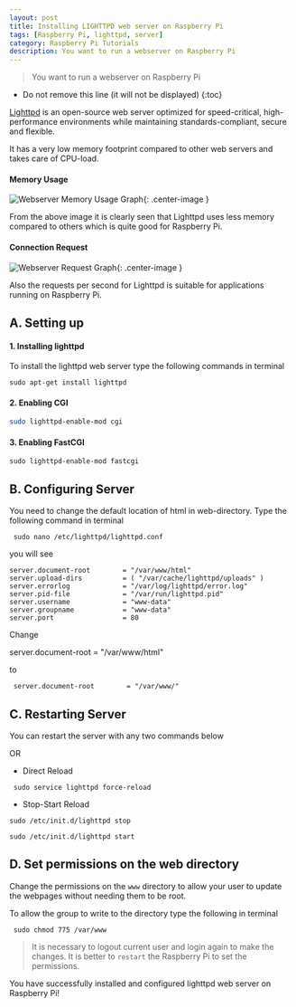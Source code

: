 ```yaml
---
layout: post
title: Installing LIGHTTPD web server on Raspberry Pi
tags: [Raspberry Pi, lighttpd, server]
category: Raspberry Pi Tutorials
description: You want to run a webserver on Raspberry Pi
---
```

>You want to run a webserver on Raspberry Pi

* Do not remove this line (it will not be displayed)
{:toc}

[Lighttpd](http://www.lighttpd.net/) is an open-source web server optimized for speed-critical, high-performance environments while maintaining standards-compliant, secure and flexible.

 It has a very low memory footprint compared to other web servers and takes care of CPU-load.


#### Memory Usage


 ![Webserver Memory Usage Graph]({{site.url}}/images/Webserver_memory_graph.png "Webserver Memory Usage Graph"){: .center-image }

 From the above image it is clearly seen that Lighttpd uses less memory compared to others which is quite good for Raspberry Pi.


#### Connection Request


 ![Webserver Request Graph]({{site.url}}/images/Webserver_requests_graph.png "Webserver Request Graph"){: .center-image }

Also the requests per second for Lighttpd is suitable for  applications running on Raspberry Pi.


## A. Setting up

#### 1. Installing lighttpd

To install the lighttpd web server type the following commands in terminal


```shell
sudo apt-get install lighttpd
```


#### 2. Enabling CGI


```sh
sudo lighttpd-enable-mod cgi
```


#### 3. Enabling FastCGI


```
sudo lighttpd-enable-mod fastcgi
```


## B. Configuring Server


You need to change the default location of html in web-directory.  Type the following command in terminal


```
 sudo nano /etc/lighttpd/lighttpd.conf
 ```


you will see


```apacheconf
server.document-root        = "/var/www/html"
server.upload-dirs          = ( "/var/cache/lighttpd/uploads" )
server.errorlog             = "/var/log/lighttpd/error.log"
server.pid-file             = "/var/run/lighttpd.pid"
server.username             = "www-data"
server.groupname            = "www-data"
server.port                 = 80
```

Change

server.document-root        = "/var/www/html"


to


```
 server.document-root        = "/var/www/"
 ```


## C. Restarting Server


You can restart the server with any two commands below


OR


* Direct Reload


```
 sudo service lighttpd force-reload
```


* Stop-Start Reload


```
sudo /etc/init.d/lighttpd stop

sudo /etc/init.d/lighttpd start
```


## D. Set permissions on the web directory

Change the permissions on the `www` directory to allow your user to update the webpages without needing them to be root.


 To allow the group to write to the directory type the following in terminal


```
 sudo chmod 775 /var/www
```

 > It is necessary to logout current user and login again to make the changes. It is better to `restart` the Raspberry Pi to set the permissions.

 You have successfully installed and configured lighttpd web server on Raspberry Pi!

